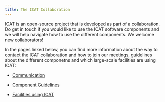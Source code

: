 ```yaml
---
title: The ICAT Collaboration
---
```


ICAT is an open-source project that is developed as part of a collaboration. Do get in touch if you would like to use the ICAT software components and we will help navigate how to use the different components. We welcome new collaborators!

In the pages linked below, you can find more information about the way to contact the ICAT collaboration and how to join our meetings, guidelines about the different componetns and which large-scale facilities are using ICAT:

- [Communication](/collaboration/communication/ "Communication")

- [Component Guidelines](/collaboration/component-guidelines/ "Component Guidelines")

- [Facilities using ICAT](/collaboration/facilities/)
